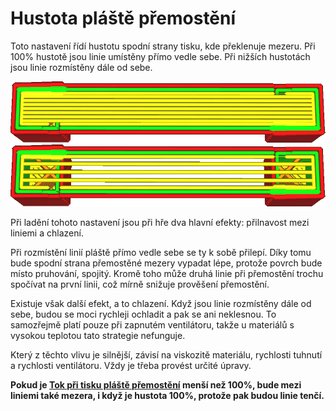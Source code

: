 Hustota pláště přemostění
====
Toto nastavení řídí hustotu spodní strany tisku, kde překlenuje mezeru. Při 100% hustotě jsou linie umístěny přímo vedle sebe. Při nižších hustotách jsou linie rozmístěny dále od sebe.

![Při 100% hustotě jsou linie umístěny přímo vedle sebe](../../../articles/images/bridge_skin_density_100.png)
![Při hustotě 50% existují mezi liniemi určité mezery](../../../articles/images/bridge_skin_density_50.png)

Při ladění tohoto nastavení jsou při hře dva hlavní efekty: přilnavost mezi liniemi a chlazení.

Při rozmístění linií pláště přímo vedle sebe se ty k sobě přilepí. Díky tomu bude spodní strana přemostěné mezery vypadat lépe, protože povrch bude místo pruhování, spojitý. Kromě toho může druhá linie při přemostění trochu spočívat na první linii, což mírně snižuje prověšení přemostění.

Existuje však další efekt, a to chlazení. Když jsou linie rozmístěny dále od sebe, budou se moci rychleji ochladit a pak se ani neklesnou. To samozřejmě platí pouze při zapnutém ventilátoru, takže u materiálů s vysokou teplotou tato strategie nefunguje.

Který z těchto vlivu je silnější, závisí na viskozitě materiálu, rychlosti tuhnutí a rychlosti ventilátoru. Vždy je třeba provést určité úpravy.

**Pokud je [Tok při tisku pláště přemostění](bridge_skin_material_flow.md) menší než 100%, bude mezi liniemi také mezera, i když je hustota 100%, protože pak budou linie tenčí.**